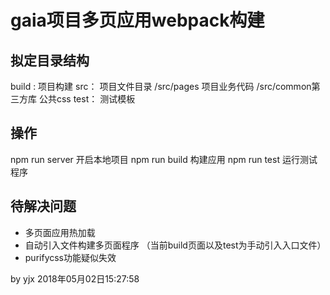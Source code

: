 # gaia项目多页应用webpack构建

## 拟定目录结构

build : 项目构建
src： 项目文件目录 /src/pages 项目业务代码 /src/common第三方库 公共css
test： 测试模板

## 操作
npm run server 开启本地项目
npm run build 构建应用
npm run test 运行测试程序
## 待解决问题
* 多页面应用热加载
* 自动引入文件构建多页面程序 （当前build页面以及test为手动引入入口文件）
* purifycss功能疑似失效

by yjx 2018年05月02日15:27:58
